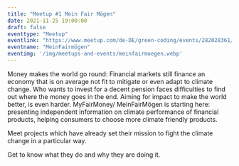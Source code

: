 ```yaml
---
title: "Meetup #1 Mein Fair Mögen"
date: 2021-11-25 19:00:00
draft: false
eventtype: "Meetup"
eventlink: "https://www.meetup.com/de-DE/green-coding/events/282028361/"
eventname: "MeinFairmögen"
eventimg: '/img/meetups-and-events/meinfairmoegen.webp'
---
```


Money makes the world go round: Financial markets still finance an economy that is on average not fit to mitigate or even adapt to climate change. Who wants to invest for a decent pension faces difficulties to find out where the money goes in the end. Aiming for impact to make the world better, is even harder. MyFairMoney/ MeinFairMögen is starting here: presenting independent information on climate performance of financial products, helping consumers to choose more climate friendly products.

Meet projects which have already set their mission to fight the climate change in a particular way.

Get to know what they do and why they are doing it.

